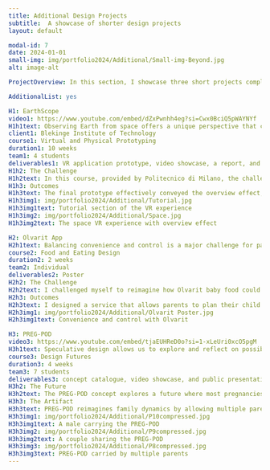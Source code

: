 ```yaml
---
title: Additional Design Projects
subtitle:  A showcase of shorter design projects
layout: default

modal-id: 7
date: 2024-01-01
small-img: img/portfolio2024/Additional/Small-img-Beyond.jpg
alt: image-alt

ProjectOverview: In this section, I showcase three short projects completed during my studies. These projects reflect a diverse range of skills and approaches, from VR applications to speculative design concepts.

AdditionalList: yes

H1: EarthScope
video1: https://www.youtube.com/embed/dZxPwnhh4eg?si=Cwx0BciQ5pWAYNYf
H1h1text: Observing Earth from space offers a unique perspective that can foster a deep sense of environmental responsibility—an experience known as the overview effect. Traditionally, only astronauts and space scientists have access to this awe-inspiring view, but Virtual Reality (VR) can bring this experience to everyone, encouraging a broader understanding of the planet’s fragility and the urgency of environmental protection.
client1: Blekinge Institute of Technology
course1: Virtual and Physical Prototyping
duration1: 10 weeks
team1: 4 students
deliverables1: VR application prototype, video showcase, a report, and a presentation
H1h2: The Challenge
H1h2text: In this course, provided by Politecnico di Milano, the challenge was to design a VR application that inspires sustainability through the overview effect. Our project, EarthScope, aimed to create a platform where users could virtually explore Earth from space, gaining insights into environmental issues like deforestation and resource depletion. By allowing users to see the planet from this vantage point, EarthScope promotes a consciousness of the need to protect our environment in everyday life.
H1h3: Outcomes
H1h3text: The final prototype effectively conveyed the overview effect, making users more aware of environmental issues. 
H1h3img1: img/portfolio2024/Additional/Tutorial.jpg
H1h3img1text: Tutorial section of the VR experience
H1h3img2: img/portfolio2024/Additional/Space.jpg
H1h3img2text: The space VR experience with overview effect

H2: Olvarit App
H2h1text: Balancing convenience and control is a major challenge for parents when it comes to their baby’s diet. While commercial baby food offers convenience, many parents are concerned about the lack of control over its contents. On the other hand, preparing homemade baby food can be stressful and time-consuming, especially when parents are unsure if they’re providing the right nutrients.
course2: Food and Eating Design
duration2: 2 weeks
team2: Individual
deliverables2: Poster
H2h2: The Challenge
H2h2text: I challenged myself to reimagine how Olvarit baby food could be experienced by parents, addressing the dilemma between convenience and control. The solution needed to provide parents with confidence in their child’s nutrition while reducing the stress associated with meal preparation.
H2h3: Outcomes
H2h3text: I designed a service that allows parents to plan their child’s meals using Olvarit’s expertise. The app provides customized meal plans and delivers a package with the required produce and preparation instructions. This service empowers parents to make informed decisions about their child’s diet, reducing uncertainty and stress.
H2h3img1: img/portfolio2024/Additional/Olvarit Poster.jpg
H2h3img1text: Convenience and control with Olvarit

H3: PREG-POD
video3: https://www.youtube.com/embed/tjaEUHReD0o?si=1-xLeUri0xcO5pgM
H3h1text: Speculative design allows us to explore and reflect on possible futures by creating artifacts that challenge our current perceptions and values. In this project, we were tasked with envisioning a future scenario based on trend research and developing an artifact that prompts people to reconsider the implications of emerging technologies.
course3: Design Futures
duration3: 4 weeks
team3: 7 students
deliverables3: concept catalogue, video showcase, and public presentation
H3h2: The Future
H3h2text: The PREG-POD concept explores a future where most pregnancies occur in laboratories due to medical risks and career demands. Despite this shift, the desire for intimacy and traditional family structures persists. PREG-POD enables shared pregnancy experiences among multiple co-parents, where each parent contributes genetically to the embryo, which grows within the PREG-POD.
H3h3: The Artifact
H3h3text: PREG-POD reimagines family dynamics by allowing multiple parents to bond with the baby during the pregnancy, regardless of gender. It includes features like nutritional fluid, a digital interface for monitoring, and modes for stimulation and sleep. The concept video showcasing the possibilities of future family models, along with the public's opinions, is shown above. 
H3h3img1: img/portfolio2024/Additional/P10compressed.jpg
H3h3img1text: A male carrying the PREG-POD
H3h3img2: img/portfolio2024/Additional/P9compressed.jpg
H3h3img2text: A couple sharing the PREG-POD
H3h3img3: img/portfolio2024/Additional/P8compressed.jpg
H3h3img3text: PREG-POD carried by multiple parents
---
```

